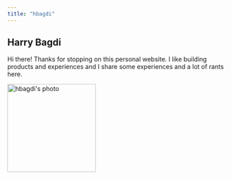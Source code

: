 ```yaml
---
title: "hbagdi"
---
```


## Harry Bagdi
Hi there! Thanks for stopping on this personal website.
I like building products and experiences and I share some experiences and a
lot of rants here.


<img src="https://avatars0.githubusercontent.com/u/4694585" alt="hbagdi's photo" height="200px">

